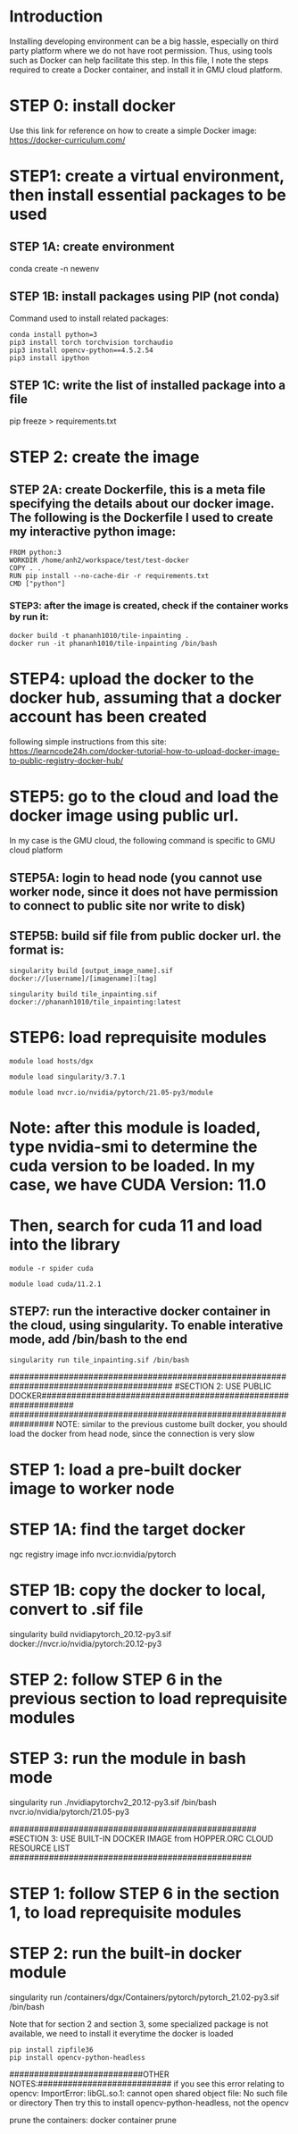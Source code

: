 # Introduction
Installing developing environment can be a big hassle, especially on third party platform where we do not have root permission. Thus, using tools such as Docker can help facilitate this step. In this file, I note the steps required to create a Docker container, and install it in GMU cloud platform.


# STEP 0: install docker
Use this link for reference on how to create a simple Docker image: https://docker-curriculum.com/

# STEP1: create a virtual environment, then install essential packages to be used
## STEP 1A: create environment
conda create -n newenv

## STEP 1B: install packages using PIP (not conda)
Command used to install related packages:
  ```
conda install python=3
pip3 install torch torchvision torchaudio
pip3 install opencv-python==4.5.2.54
pip3 install ipython
  ```
## STEP 1C: write the list of installed package into a file
pip freeze > requirements.txt


# STEP 2: create the image
  
## STEP 2A: create Dockerfile, this is a meta file specifying the details about our docker image. The following is the Dockerfile I used to create my interactive python image:
  
```
FROM python:3
WORKDIR /home/anh2/workspace/test/test-docker
COPY . .
RUN pip install --no-cache-dir -r requirements.txt
CMD ["python"]
```
### STEP3: after the image is created, check if the container works by run it:
  ```
docker build -t phananh1010/tile-inpainting .
docker run -it phananh1010/tile-inpainting /bin/bash
  ```
# STEP4: upload the docker to the docker hub, assuming that a docker account has been created
following simple instructions from this site: https://learncode24h.com/docker-tutorial-how-to-upload-docker-image-to-public-registry-docker-hub/


# STEP5: go to the cloud and load the docker image using public url.
In my case is the GMU cloud, the following command is specific to GMU cloud platform
  
## STEP5A: login to head node (you cannot use worker node, since it does not have permission to connect to public site nor write to disk)
  
## STEP5B: build sif file from public docker url. the format is:

`singularity build [output_image_name].sif docker://[username]/[imagename]:[tag]`

`singularity build tile_inpainting.sif docker://phananh1010/tile_inpainting:latest`

# STEP6: load reprequisite modules

`module load hosts/dgx`

`module load singularity/3.7.1`

`module load nvcr.io/nvidia/pytorch/21.05-py3/module`

# Note: after this module is loaded, type nvidia-smi to determine the cuda version to be loaded. In my case, we have CUDA Version: 11.0
# Then, search for cuda 11 and load into the library

`module -r spider cuda`

`module load cuda/11.2.1`

## STEP7: run the interactive docker container in the cloud, using singularity. To enable interative mode, add /bin/bash to the end
```
singularity run tile_inpainting.sif /bin/bash
```

#########################################################################################
#SECTION 2: USE PUBLIC DOCKER###############################################################
#################################################################
NOTE: similar to the previous custome built docker, you should load the docker from head node, since the connection is very slow


# STEP 1: load a pre-built docker image to worker node
# STEP 1A: find the target docker 
ngc registry image info nvcr.io:nvidia/pytorch
# STEP 1B: copy the docker to local, convert to .sif file
singularity build nvidiapytorch_20.12-py3.sif docker://nvcr.io/nvidia/pytorch:20.12-py3

# STEP 2: follow STEP 6 in the previous section to load reprequisite modules

# STEP 3: run the module in bash mode
singularity  run ./nvidiapytorchv2_20.12-py3.sif /bin/bash
nvcr.io/nvidia/pytorch/21.05-py3

##################################################
#SECTION 3: USE BUILT-IN DOCKER IMAGE from HOPPER.ORC CLOUD RESOURCE LIST
#################################################

# STEP 1: follow STEP 6 in the section 1, to load reprequisite modules
# STEP 2: run the built-in docker module
singularity run /containers/dgx/Containers/pytorch/pytorch_21.02-py3.sif /bin/bash

Note that for section 2 and section 3, some specialized package is not available, we need to install it everytime the docker is loaded
```
pip install zipfile36
pip install opencv-python-headless
```

###########################OTHER NOTES:###########################
if you see this error relating to opencv:
ImportError: libGL.so.1: cannot open shared object file: No such file or directory
Then try this to install opencv-python-headless, not the opencv

prune the containers:
docker container prune




